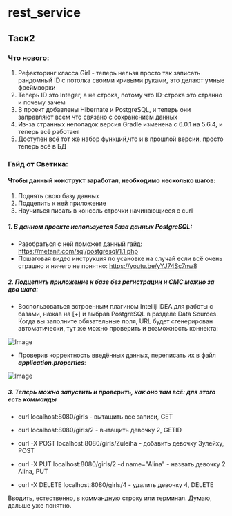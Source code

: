 # rest_service
## Таск2
### Что нового:
1) Рефакторинг класса Girl - теперь нельзя просто так записать рандомный ID с потолка своими кривыми руками, это делают умные фреймворки
2) Теперь ID это Integer, а не строка, потому что ID-строка это странно и почему зачем
3) В проект добавлены Hibernate и PostgreSQL, и теперь они заправляют всем что связано с сохранением данных
4) Из-за странных неполадок версия Gradle изменена с 6.0.1 на 5.6.4, и теперь всё работает
5) Доступен всё тот же набор функций,что и в прошлой версии, просто теперь всё в БД



### Гайд от Светика:
#### Чтобы данный конструкт заработал, необходимо несколько шагов:
1) Поднять свою базу данных
2) Подцепить к ней приложение
3) Научиться писать в консоль строчки начинающиеся с curl


##### 1. В данном проекте используется база данных PostgreSQL:
- Разобраться с ней поможет данный гайд: https://metanit.com/sql/postgresql/1.1.php
- Пошаговая видео инструкция по усановке на случай если всё очень страшно и ничего не понятно: https://youtu.be/yYJ74Sc7nw8

##### 2. Подцепить приложение к базе без регистрации и СМС можно за два шага:
- Воспользоваться встроенным плагином Intellij IDEA для работы с базами, нажав на [+] и выбрав PostgreSQL в разделе Data Sources.
Когда вы заполните обязательные поля, URL будет сгенерирован автоматически, тут же можно проверить и возможность коннекта:

![Image](https://sun9-33.userapi.com/c205716/v205716831/b9395/QxKRO_obXl8.jpg)

- Проверив корректность введённых данных, переписать их в файл ***application.properties***:

![Image](https://sun9-2.userapi.com/c205716/v205716831/b93be/V91Jn3iHONc.jpg)

##### 3. Теперь можно запустить и проверить, как оно там всё: для этого есть комманды

- curl localhost:8080/girls - вытащить все записи, GET

- curl localhost:8080/girls/2 - вытащить девочку 2, GETID

- curl -X POST localhost:8080/girls/Zuleiha - добавить девочку Зулейху, POST

- curl -X PUT localhost:8080/girls/2 -d name="Alina" - назвать девочку 2 Alina, PUT

- curl -X DELETE localhost:8080/girls/4 - удалить девочку 4, DELETE


Вводить, естественно, в коммандную строку или терминал. Думаю, дальше уже понятно.